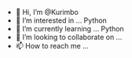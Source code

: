 - 👋 Hi, I’m @Kurimbo
- 👀 I’m interested in ... Python
- 🌱 I’m currently learning ... Python 
- 💞️ I’m looking to collaborate on ...
- 📫 How to reach me ...

<!---
Kurimbo/Kurimbo is a ✨ special ✨ repository because its `README.md` (this file) appears on your GitHub profile.
You can click the Preview link to take a look at your changes.
--->

